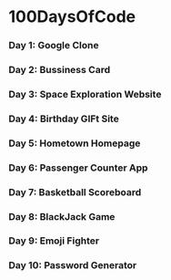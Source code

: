 # 100DaysOfCode

### Day 1: Google Clone
### Day 2: Bussiness Card
### Day 3: Space Exploration Website
### Day 4: Birthday GIFt Site
### Day 5: Hometown Homepage
### Day 6: Passenger Counter App
### Day 7: Basketball Scoreboard
### Day 8: BlackJack Game
### Day 9: Emoji Fighter 
### Day 10: Password Generator


